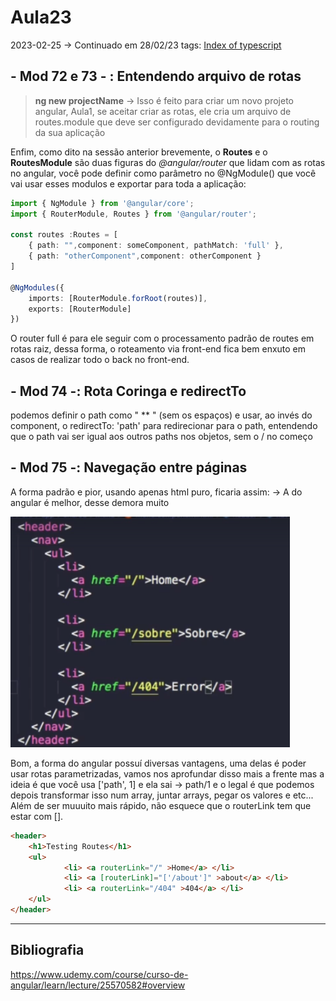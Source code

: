 # Aula23
2023-02-25
→ Continuado em 28/02/23
tags: [Index of typescript](../../Typescript/Typescript/Index%20of%20typescript.md)

## - Mod 72 e 73 - : Entendendo arquivo de rotas

> **ng new projectName**
   → Isso é feito para criar um novo projeto angular, Aula1, se aceitar criar as rotas, ele cria um arquivo de routes.module que deve ser configurado devidamente para o routing da sua aplicação

Enfim, como dito na sessão anterior brevemente, o **Routes** e o **RoutesModule** são duas figuras do *@angular/router* que lidam com as rotas no angular, você pode definir como parâmetro no @NgModule() que você vai usar esses modulos e exportar para toda a aplicação:

~~~ts
import { NgModule } from '@angular/core';
import { RouterModule, Routes } from '@angular/router';

const routes :Routes = [
	{ path: "",component: someComponent, pathMatch: 'full' },
	{ path: "otherComponent",component: otherComponent }
]

@NgModules({
	imports: [RouterModule.forRoot(routes)],
	exports: [RouterModule]
})

~~~

O router full é para ele seguir com o processamento padrão de routes em rotas raiz, dessa forma, o roteamento via front-end fica bem enxuto em casos de realizar todo o back no front-end.

## - Mod 74 -:  Rota Coringa e redirectTo

podemos definir o path como " ** " (sem os espaços) e usar, ao invés do component, o redirectTo: 'path' para redirecionar para o path, entendendo que o path vai ser igual aos outros paths nos objetos, sem o / no começo

## - Mod 75 -: Navegação entre páginas  

A forma padrão e pior, usando apenas html puro, ficaria assim:
  → A do angular é melhor, desse demora muito

![](../img/Pasted%20image%2020230228223109.png)

Bom, a forma do angular possuí diversas vantagens, uma delas é poder usar rotas parametrizadas, vamos nos aprofundar disso mais a frente mas a ideia é que você usa ['path', 1] e ela sai → path/1 e o legal é que podemos depois transformar isso num array, juntar arrays, pegar os valores e etc... Além de ser muuuito mais rápido, não esquece que o routerLink tem que estar com [].

~~~html
<header>
	<h1>Testing Routes</h1>
	<ul>
			<li> <a routerLink="/" >Home</a> </li>
			<li> <a [routerLink]="['/about']" >about</a> </li>
			<li> <a routerLink="/404" >404</a> </li>
	</ul>
</header>
~~~

-----------------------------------------------
## Bibliografia

https://www.udemy.com/course/curso-de-angular/learn/lecture/25570582#overview
